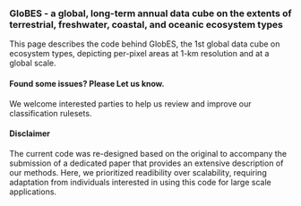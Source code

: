 ### GloBES - a global, long-term annual data cube on the extents of terrestrial, freshwater, coastal, and oceanic ecosystem types
This page describes the code behind GlobES, the 1st global data cube on ecosystem types, depicting per-pixel areas at 1-km resolution and at a global scale.


#### Found some issues? Please Let us know.
We welcome interested parties to help us review and improve our classification rulesets.

#### Disclaimer
The current code was re-designed based on the original to accompany the submission of a dedicated paper that provides an extensive description of our methods. Here, we prioritized readibility over scalability, requiring adaptation from individuals interested in using this code for large scale applications.
